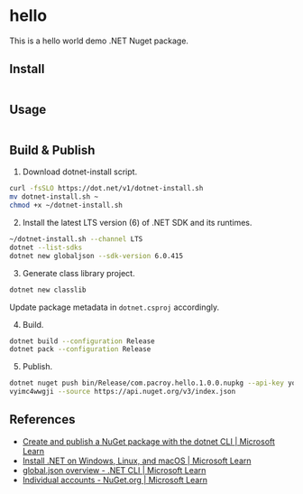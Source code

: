 # hello

This is a hello world demo .NET Nuget package.

## Install

```sh

```

## Usage

```python

```

## Build & Publish

1. Download dotnet-install script.

```sh
curl -fsSLO https://dot.net/v1/dotnet-install.sh
mv dotnet-install.sh ~
chmod +x ~/dotnet-install.sh
```

2. Install the latest LTS version (6) of .NET SDK and its runtimes.

```sh
~/dotnet-install.sh --channel LTS
dotnet --list-sdks
dotnet new globaljson --sdk-version 6.0.415
```

3. Generate class library project.

```sh
dotnet new classlib
```

Update package metadata in `dotnet.csproj` accordingly.

4. Build.

```sh
dotnet build --configuration Release
dotnet pack --configuration Release
```

5. Publish.

```sh
dotnet nuget push bin/Release/com.pacroy.hello.1.0.0.nupkg --api-key your_api_key
vyimc4wwgji --source https://api.nuget.org/v3/index.json
```

## References

- [Create and publish a NuGet package with the dotnet CLI | Microsoft Learn](https://learn.microsoft.com/en-us/nuget/quickstart/create-and-publish-a-package-using-the-dotnet-cli)
- [Install .NET on Windows, Linux, and macOS | Microsoft Learn](https://learn.microsoft.com/en-us/dotnet/core/install/)
- [global.json overview - .NET CLI | Microsoft Learn](https://learn.microsoft.com/en-us/dotnet/core/tools/global-json)
- [Individual accounts - NuGet.org | Microsoft Learn](https://learn.microsoft.com/en-us/nuget/nuget-org/individual-accounts#add-a-new-individual-account)